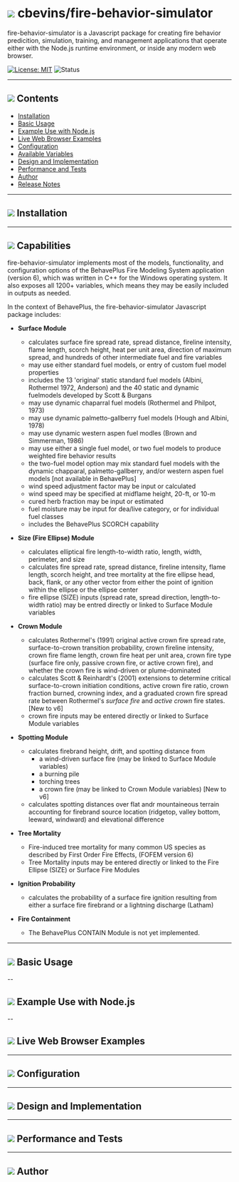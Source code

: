 #  ![](favicon.png) cbevins/fire-behavior-simulator

fire-behavior-simulator is a Javascript package for creating fire behavior predicition, simulation, training, and management applications that operate either with the Node.js runtime environment, or inside any modern web browser.

[![License: MIT](https://img.shields.io/badge/License-MIT-green.svg)](https://opensource.org/licenses/MIT) ![Status](https://github.com/cbevins/fire-behavior-simulator/actions/workflows/nodejs.yml/badge.svg)

---

## ![](favicon.png) Contents
- [Installation](#installation)
- [Basic Usage](#basic-usage)
- [Example Use with Node.js](#example-use-with-node.js)
- [Live Web Browser Examples](#live-web-browser-examples)
- [Configuration](#configuration)
- [Available Variables](./Variables_AlphabeticalOrder.md)
- [Design and Implementation](#design-and-implementation)
- [Performance and Tests](#performance-and-tests)
- [Author](#author)
- [Release Notes](./RELEASE_NOTES.md)
---

##  ![](favicon.png) Installation

---

##  ![](favicon.png) Capabilities

fire-behavior-simulator implements most of the models, functionality, and configuration options of the BehavePlus Fire Modeling System application (version 6), which was written in C++ for the Windows operating system.  It also exposes all 1200+ variables, which means they may be easily included in outputs as needed.

In the context of BehavePlus, the fire-behavior-simulator Javascript package includes:

- **Surface Module**
  - calculates surface fire spread rate, spread distance, fireline intensity, flame length, scorch height, heat per unit area, direction of maximum spread, and hundreds of other intermediate fuel and fire variables
  - may use either standard fuel models, or entry of custom fuel model properties
  - includes the 13 'original' static standard fuel models (Albini, Rothermel 1972, Anderson) and the 40 static and dynamic fuelmodels developed by Scott & Burgans
  - may use dynamic chaparral fuel models (Rothermel and Philpot, 1973)
  - may use dynamic palmetto-gallberry fuel models (Hough and Albini, 1978)
  - may use dynamic western aspen fuel modles (Brown and Simmerman, 1986)
  - may use either a single fuel model, or two fuel models to produce weighted fire behavior results
  - the two-fuel model option may mix standard fuel models with the dynamic chapparal, palmetto-gallberry, and/or western aspen fuel models [not available in BehavePlus]
  - wind speed adjustment factor may be input or calculated
  - wind speed may be specified at midflame height, 20-ft, or 10-m
  - cured herb fraction may be input or estimated
  - fuel moisture may be input for dea/live category, or for individual fuel classes
  - includes the BehavePlus SCORCH capability

- **Size (Fire Ellipse) Module**
  - calculates elliptical fire length-to-width ratio, length, width, perimeter, and size
  - calculates fire spread rate, spread distance, fireline intensity, flame length, scorch height, and tree mortality at the fire ellipse head, back, flank, or any other vector from either the point of ignition within the ellipse or the ellipse center
  - fire ellipse (SIZE) inputs (spread rate, spread direction, length-to-width ratio) may be entred directly or linked to Surface Module variables

- **Crown Module**
  - calculates Rothermel's (1991) original active crown fire spread rate, surface-to-crown transition probability, crown fireline intensity, crown fire flame length, crown fire heat per unit area, crown fire type (surface fire only, passive crown fire, or active crown fire), and whether the crown fire is wind-driven or plume-dominated
  - calculates Scott & Reinhardt's (2001) extensions to determine critical surface-to-crown initiation conditions, active crown fire ratio, crown fraction burned, crowning index, and a graduated crown fire spread rate between Rothermel's *surface fire* and *active crown* fire states. [New to v6]
  - crown fire inputs may be entered directly or linked to Surface Module variables

- **Spotting Module**
  - calculates firebrand height, drift, and spotting distance from
    - a wind-driven surface fire (may be linked to Surface Module variables)
    - a burning pile
    - torching trees
    - a crown fire (may be linked to Crown Module variables) [New to v6]
  - calculates spotting distances over flat andr mountaineous terrain accounting for firebrand source location (ridgetop, valley bottom, leeward, windward) and elevational difference

- **Tree Mortality**
  - Fire-induced tree mortality for many common US species as described by First Order Fire Effects, (FOFEM version 6)
  - Tree Mortality inputs may be entered directly or linked to the Fire Ellipse (SIZE) or Surface Fire Modules

- **Ignition Probability**
  - calculates the probability of a surface fire ignition resulting from either a surface fire firebrand or a lightning discharge (Latham)

- **Fire Containment**
  - The BehavePlus CONTAIN Module is not yet implemented.

---

##  ![](favicon.png) Basic Usage

--

##  ![](favicon.png) Example Use with Node.js

--

##  ![](favicon.png) Live Web Browser Examples

---

##  ![](favicon.png) Configuration

---

##  ![](favicon.png) Design and Implementation

---

##  ![](favicon.png) Performance and Tests

---

##  ![](favicon.png) Author




